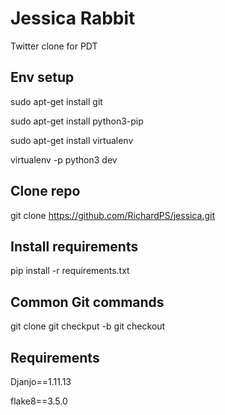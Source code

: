 # Jessica Rabbit

Twitter clone for PDT

## Env setup

sudo apt-get install git

sudo apt-get install python3-pip

sudo apt-get install virtualenv

virtualenv -p python3 dev


## Clone repo

git clone https://github.com/RichardPS/jessica.git


## Install requirements

pip install -r requirements.txt


## Common Git commands

git clone <repo url>
git checkput -b <new branch name>
git checkout <branch name>


## Requirements

Djanjo==1.11.13

flake8==3.5.0
